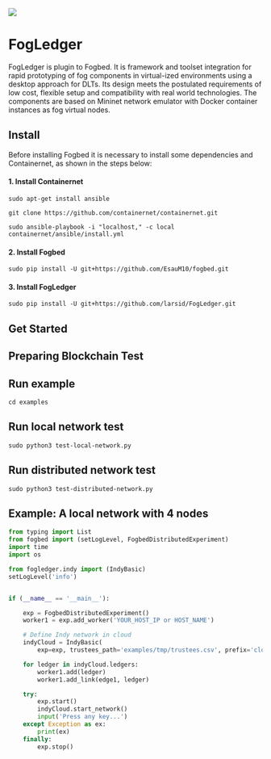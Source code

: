 ![](https://img.shields.io/badge/python-3.8+-blue.svg)

# FogLedger

FogLedger is plugin to Fogbed. It is framework and toolset integration for rapid prototyping of fog components in virtual-ized environments using a desktop approach for DLTs. Its design meets the postulated requirements of low cost, flexible setup and compatibility with real world technologies. The components are based on Mininet network emulator with Docker container instances as fog virtual nodes.

## Install

Before installing Fogbed it is necessary to install some dependencies and Containernet, as shown in the steps below:

#### 1. Install Containernet

```
sudo apt-get install ansible
```

```
git clone https://github.com/containernet/containernet.git
```

```
sudo ansible-playbook -i "localhost," -c local containernet/ansible/install.yml
```

#### 2. Install Fogbed

```
sudo pip install -U git+https://github.com/EsauM10/fogbed.git
```

#### 3. Install FogLedger

```
sudo pip install -U git+https://github.com/larsid/FogLedger.git
```

## Get Started

## Preparing Blockchain Test

## Run example

```
cd examples
```

## Run local network test

```
sudo python3 test-local-network.py
```

## Run distributed network test

```
sudo python3 test-distributed-network.py
```

## Example: A local network with 4 nodes

```python
from typing import List
from fogbed import (setLogLevel, FogbedDistributedExperiment)
import time
import os

from fogledger.indy import (IndyBasic)
setLogLevel('info')


if (__name__ == '__main__'):

    exp = FogbedDistributedExperiment()
    worker1 = exp.add_worker('YOUR_HOST_IP or HOST_NAME')

    # Define Indy network in cloud
    indyCloud = IndyBasic(
        exp=exp, trustees_path='examples/tmp/trustees.csv', prefix='cloud',  number_nodes=4)

    for ledger in indyCloud.ledgers:
        worker1.add(ledger)
        worker1.add_link(edge1, ledger)

    try:
        exp.start()
        indyCloud.start_network()
        input('Press any key...')
    except Exception as ex:
        print(ex)
    finally:
        exp.stop()


```
